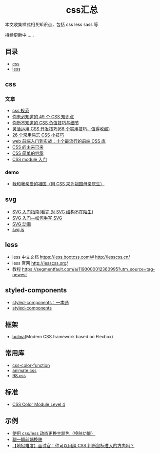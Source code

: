 <h1 align="center">css汇总</h1>

本文收集样式相关知识点，包括 css less sass 等

持续更新中……

## 目录

- [css](#css)
- [less](#less)

## css

### 文章

- [css 规范](./css规范.md)
- [你未必知道的 49 个 CSS 知识点](https://juejin.im/post/5d3eca78e51d4561cb5dde12)
- [你所不知道的 CSS 负值技巧与细节](https://juejin.im/post/5d4b8707f265da03a65302bd)
- [灵活运用 CSS 开发技巧(66 个实用技巧，值得收藏)](https://juejin.im/post/5d4d0ec651882549594e7293)
- [26 个常用易忘 CSS 小技巧](https://juejin.im/post/5da3a357f265da5b6723ee1e)
- [web 前端入门到实战：十个最流行的前端 CSS 库](https://www.toutiao.com/a6745325916328559107)
- [CSS 的未来已来](https://juejin.im/post/5dcb9c126fb9a04aba52bdf4)
- [CSS 简单的继承](https://juejin.im/post/5dcb89186fb9a04a752ba034)
- [CSS module 入门](https://segmentfault.com/a/1190000014722978)

### demo

- [我和我亲爱的祖国（用 CSS 来为祖国母亲庆生）](https://juejin.im/post/5d926c65f265da5b576bd4d6)

## svg

- [SVG 入门指南(看完,对 SVG 结构不在陌生)](https://juejin.im/post/5deee313518825121c330c8e)
- [SVG 入门—如何手写 SVG](https://juejin.im/post/5acd7c316fb9a028c813348d)
- [SVG 动画](https://www.bestvist.com/p/43)
- [svg.js](https://github.com/svgdotjs/svg.js)

## less

- less 中文文档 https://less.bootcss.com/# http://lesscss.cn/
- less 官网 http://lesscss.org/
- 教程 https://segmentfault.com/a/1190000012360995?utm_source=tag-newest

## styled-components

- [styled-components：一本通](https://juejin.im/post/5acdaf8a518825619d4d2034)
- [styled-components](https://styled-components.com/docs/basics)

## 框架

- [bulma](https://github.com/jgthms/bulma/)(Modern CSS framework based on Flexbox)

## 常用库

- [css-color-function](https://github.com/ianstormtaylor/css-color-function)
- [animate.css](https://github.com/daneden/animate.css)
- [98.css](https://github.com/jdan/98.css)

## 标准

- [CSS Color Module Level 4](https://drafts.csswg.org/css-color/#modifying-colors)

## 示例

- [使用 css/less 动态更换主题色（换肤功能）](https://www.cnblogs.com/leiting/p/11203383.html)
- [聊一聊前端换肤](https://juejin.im/post/5ca41617f265da3092006155)
- [【地狱难度】面试官：你可以用纯 CSS 判断鼠标进入的方向吗？](https://juejin.im/post/5eaa2993e51d454d8b56a8e9)
